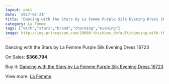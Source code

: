 ```yaml
---
layout: post
date: '2017-02-21'
title: "Dancing with the Stars by La Femme Purple Silk Evening Dress 16723"
category: La Femme
tags: ["with","stars","brand","charming","evening"]
image: http://img.princessan.com/10080-thickbox_default/dancing-with-the-stars-by-la-femme-purple-silk-evening-dress-16723.jpg
---
```

Dancing with the Stars by La Femme Purple Silk Evening Dress 16723

On Sales: **$366.794**
<a href="https://www.princessan.com/en/la-femme/4360-dancing-with-the-stars-by-la-femme-purple-silk-evening-dress-16723.html"><amp-img layout="responsive" width="600" height="600" src="//img.princessan.com/10080-thickbox_default/dancing-with-the-stars-by-la-femme-purple-silk-evening-dress-16723.jpg" alt="Dancing with the Stars by La Femme Purple Silk Evening Dress 16723 0" /></a>
<a href="https://www.princessan.com/en/la-femme/4360-dancing-with-the-stars-by-la-femme-purple-silk-evening-dress-16723.html"><amp-img layout="responsive" width="600" height="600" src="//img.princessan.com/10081-thickbox_default/dancing-with-the-stars-by-la-femme-purple-silk-evening-dress-16723.jpg" alt="Dancing with the Stars by La Femme Purple Silk Evening Dress 16723 1" /></a>
<a href="https://www.princessan.com/en/la-femme/4360-dancing-with-the-stars-by-la-femme-purple-silk-evening-dress-16723.html"><amp-img layout="responsive" width="600" height="600" src="//img.princessan.com/10082-thickbox_default/dancing-with-the-stars-by-la-femme-purple-silk-evening-dress-16723.jpg" alt="Dancing with the Stars by La Femme Purple Silk Evening Dress 16723 2" /></a>

Buy it: [Dancing with the Stars by La Femme Purple Silk Evening Dress 16723](https://www.princessan.com/en/la-femme/4360-dancing-with-the-stars-by-la-femme-purple-silk-evening-dress-16723.html "Dancing with the Stars by La Femme Purple Silk Evening Dress 16723")

View more: [La Femme](https://www.princessan.com/en/28-la-femme "La Femme")